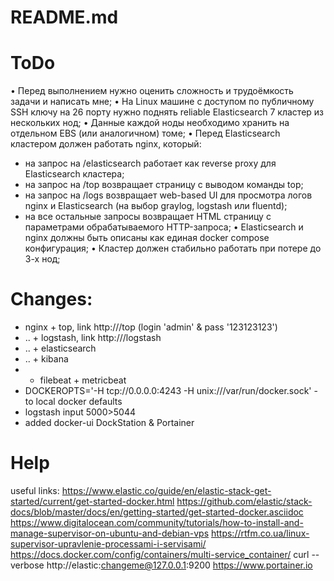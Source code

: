 # README.md

# ToDo

• Перед выполнением нужно оценить сложность и трудоёмкость задачи и написать мне;
• На Linux машине с доступом по публичному SSH ключу на 26 порту нужно поднять reliable Elasticsearch 7 кластер из нескольких нод;
• Данные каждой ноды необходимо хранить на отдельном EBS (или аналогичном) томе;
• Перед Elasticsearch кластером должен работать nginx, который:
  - на запрос на /elasticsearch работает как reverse proxy для Elasticsearch кластера;
  - на запроc на /top возвращает страницу с выводом команды top;
  - на запроc на /logs возвращает web-based UI для просмотра логов nginx и Elasticsearch (на выбор graylog, logstash или fluentd);
  - на все остальные запросы возвращает HTML страницу c параметрами обрабатываемого HTTP-запроса;
• Elasticsearch и nginx должны быть описаны как единая docker compose конфигурация;
• Кластер должен стабильно работать при потере до 3-х нод;

# Changes:

 - nginx + top, link http://<server>/top (login 'admin' & pass '123123123')
 - .. + logstash, link http://<server>/logstash
 - .. + elasticsearch
 - .. + kibana
 - + filebeat + metricbeat
 - DOCKEROPTS='-H tcp://0.0.0.0:4243 -H unix:///var/run/docker.sock' - to local docker defaults
 - logstash input 5000>5044
 - added docker-ui DockStation & Portainer

# Help

useful links:
https://www.elastic.co/guide/en/elastic-stack-get-started/current/get-started-docker.html
https://github.com/elastic/stack-docs/blob/master/docs/en/getting-started/get-started-docker.asciidoc
https://www.digitalocean.com/community/tutorials/how-to-install-and-manage-supervisor-on-ubuntu-and-debian-vps
https://rtfm.co.ua/linux-supervisor-upravlenie-processami-i-servisami/
https://docs.docker.com/config/containers/multi-service_container/
curl --verbose http://elastic:changeme@127.0.0.1:9200
https://www.portainer.io
